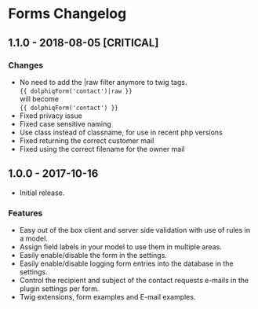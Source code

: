 # Forms Changelog

## 1.1.0 - 2018-08-05 [CRITICAL]

### Changes
- No need to add the |raw filter anymore to twig tags.<br>
`{{ dolphiqForm('contact')|raw }}`<br>will become<br>  `{{ dolphiqForm('contact') }}`
- Fixed privacy issue
- Fixed case sensitive naming
- Use class instead of classname, for use in recent php versions
- Fixed returning the correct customer mail
- Fixed using the correct filename for the owner mail
## 1.0.0 - 2017-10-16
- Initial release.

### Features
- Easy out of the box client and server side validation with use of rules in a model.
- Assign field labels in your model to use them in multiple areas.
- Easily enable/disable the form in the settings.
- Easily enable/disable logging form entries into the database in the settings.
- Control the recipient and subject of the contact requests e-mails in the plugin settings per form.
- Twig extensions, form examples and E-mail examples.